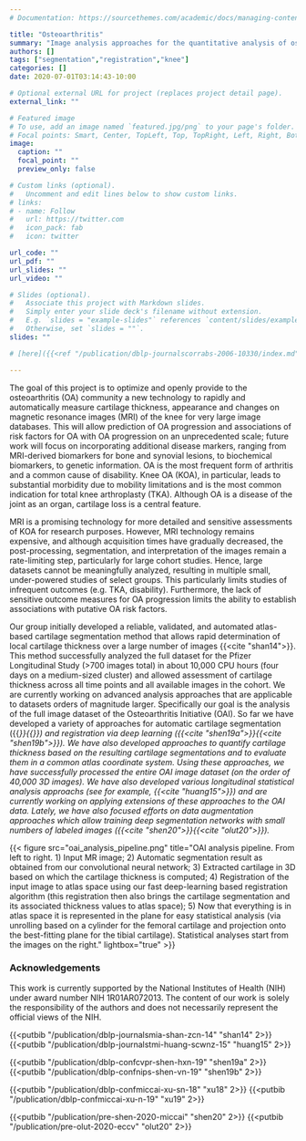 ```yaml
---
# Documentation: https://sourcethemes.com/academic/docs/managing-content/

title: "Osteoarthritis"
summary: "Image analysis approaches for the quantitative analysis of osteoarthritis in the knee."
authors: []
tags: ["segmentation","registration","knee"]
categories: []
date: 2020-07-01T03:14:43-10:00

# Optional external URL for project (replaces project detail page).
external_link: ""

# Featured image
# To use, add an image named `featured.jpg/png` to your page's folder.
# Focal points: Smart, Center, TopLeft, Top, TopRight, Left, Right, BottomLeft, Bottom, BottomRight.
image:
  caption: ""
  focal_point: ""
  preview_only: false

# Custom links (optional).
#   Uncomment and edit lines below to show custom links.
# links:
# - name: Follow
#   url: https://twitter.com
#   icon_pack: fab
#   icon: twitter

url_code: ""
url_pdf: ""
url_slides: ""
url_video: ""

# Slides (optional).
#   Associate this project with Markdown slides.
#   Simply enter your slide deck's filename without extension.
#   E.g. `slides = "example-slides"` references `content/slides/example-slides.md`.
#   Otherwise, set `slides = ""`.
slides: ""

# [here]({{<ref "/publication/dblp-journalscorrabs-2006-10330/index.md" >}})

---
```


The goal of this project is to optimize and openly provide to the osteoarthritis (OA) community a new technology to rapidly and automatically measure cartilage thickness, appearance and changes on magnetic resonance images (MRI) of the knee for very large image databases. This will allow prediction of OA progression and associations of risk factors for OA with OA progression on an unprecedented scale; future work will focus on incorporating additional disease markers, ranging from MRI-derived biomarkers for bone and synovial lesions, to biochemical biomarkers, to genetic information. OA is the most frequent form of arthritis and a common cause of disability. Knee OA (KOA), in particular, leads to substantial morbidity due to mobility limitations and is the most common indication for total knee arthroplasty (TKA). Although OA is a disease of the joint as an organ, cartilage loss is a central feature.

MRI is a promising technology for more detailed and sensitive assessments of KOA for research purposes. However, MRI technology remains expensive, and although acquisition times have gradually decreased, the post-processing, segmentation, and interpretation of the images remain a rate-limiting step, particularly for large cohort studies. Hence, large datasets cannot be meaningfully analyzed, resulting in multiple small, under-powered studies of select groups. This particularly limits studies of infrequent outcomes (e.g. TKA, disability). Furthermore, the lack of sensitive outcome measures for OA progression limits the ability to establish associations with putative OA risk factors.

Our group initially developed a reliable, validated, and automated atlas-based cartilage segmentation method that allows rapid determination of local cartilage thickness over a large number of images {{<cite "shan14">}}. This method successfully analyzed the full dataset for the Pfizer Longitudinal Study (>700 images total) in about 10,000 CPU hours (four days on a medium-sized cluster) and allowed assessment of cartilage thickness across all time points and all available images in the cohort. We are currently working on advanced analysis approaches that are applicable to datasets orders of magnitude larger. Specifically our goal is the  analysis of the full image dataset of the Osteoarthritis Initiative (OAI). So far we have developed a variety of approaches for automatic cartilage segmentation ({{<cite xu18>}}{{<cite xu19>}}) and registration via deep learning ({{<cite "shen19a">}}{{<cite "shen19b">}}). We have also developed approaches to quantify cartilage thickness based on the resulting cartilage segmentations and to evaluate them in a common atlas coordinate system. Using these approaches, we have successfully processed the entire OAI image dataset (on the order of 40,000 3D images). We have also developed various longitudinal statistical analysis approachs (see for example, {{<cite "huang15">}}) and are currently working on applying extensions of these approaches to the OAI data. Lately, we have also focused efforts on data augmentation approaches which allow training deep segmentation networks with small numbers of labeled images ({{<cite "shen20">}}{{<cite "olut20">}}). 

{{< figure src="oai_analysis_pipeline.png" title="OAI analysis pipeline. From left to right. 1) Input MR image; 2) Automatic segmentation result as obtained from our convolutional neural network; 3) Extracted cartilage in 3D based on which the cartilage thickness is computed; 4) Registration of the input image to atlas space using our fast deep-learning based registration algorithm (this registration then also brings the cartilage segmentation and its associated thickness values to atlas space); 5) Now that everything is in atlas space it is represented in the plane for easy statistical analysis (via unrolling based on a cylinder for the femoral cartilage and projection onto the best-fitting plane for the tibial cartilage). Statistical analyses start from the images on the right." lightbox="true" >}}

### Acknowledgements

This work is currently supported by the  National  Institutes of Health (NIH) under award number NIH 1R01AR072013. The content of our work is solely the responsibility of the authors and does not necessarily represent the official views of the NIH.


{{<putbib "/publication/dblp-journalsmia-shan-zcn-14" "shan14" 2>}}
{{<putbib "/publication/dblp-journalstmi-huang-scwnz-15" "huang15" 2>}}

{{<putbib "/publication/dblp-confcvpr-shen-hxn-19" "shen19a" 2>}}
{{<putbib "/publication/dblp-confnips-shen-vn-19" "shen19b" 2>}}

{{<putbib "/publication/dblp-confmiccai-xu-sn-18" "xu18" 2>}}
{{<putbib "/publication/dblp-confmiccai-xu-n-19" "xu19" 2>}}

{{<putbib "/publication/pre-shen-2020-miccai" "shen20" 2>}}
{{<putbib "/publication/pre-olut-2020-eccv" "olut20" 2>}}